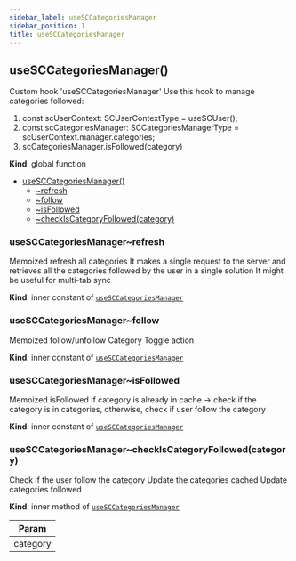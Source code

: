 ```yaml
---
sidebar_label: useSCCategoriesManager
sidebar_position: 1
title: useSCCategoriesManager
---
```


<a name="useSCCategoriesManager"></a>

## useSCCategoriesManager()
<p>Custom hook 'useSCCategoriesManager'
Use this hook to manage categories followed:</p>
<ol>
<li>const scUserContext: SCUserContextType = useSCUser();</li>
<li>const scCategoriesManager: SCCategoriesManagerType = scUserContext.manager.categories;</li>
<li>scCategoriesManager.isFollowed(category)</li>
</ol>

**Kind**: global function  

* [useSCCategoriesManager()](#useSCCategoriesManager)
    * [~refresh](#useSCCategoriesManager..refresh)
    * [~follow](#useSCCategoriesManager..follow)
    * [~isFollowed](#useSCCategoriesManager..isFollowed)
    * [~checkIsCategoryFollowed(category)](#useSCCategoriesManager..checkIsCategoryFollowed)

<a name="useSCCategoriesManager..refresh"></a>

### useSCCategoriesManager~refresh
<p>Memoized refresh all categories
It makes a single request to the server and retrieves
all the categories followed by the user in a single solution
It might be useful for multi-tab sync</p>

**Kind**: inner constant of [<code>useSCCategoriesManager</code>](#useSCCategoriesManager)  
<a name="useSCCategoriesManager..follow"></a>

### useSCCategoriesManager~follow
<p>Memoized follow/unfollow Category
Toggle action</p>

**Kind**: inner constant of [<code>useSCCategoriesManager</code>](#useSCCategoriesManager)  
<a name="useSCCategoriesManager..isFollowed"></a>

### useSCCategoriesManager~isFollowed
<p>Memoized isFollowed
If category is already in cache -&gt; check if the category is in categories,
otherwise, check if user follow the category</p>

**Kind**: inner constant of [<code>useSCCategoriesManager</code>](#useSCCategoriesManager)  
<a name="useSCCategoriesManager..checkIsCategoryFollowed"></a>

### useSCCategoriesManager~checkIsCategoryFollowed(category)
<p>Check if the user follow the category
Update the categories cached
Update categories followed</p>

**Kind**: inner method of [<code>useSCCategoriesManager</code>](#useSCCategoriesManager)  

| Param |
| --- |
| category | 

